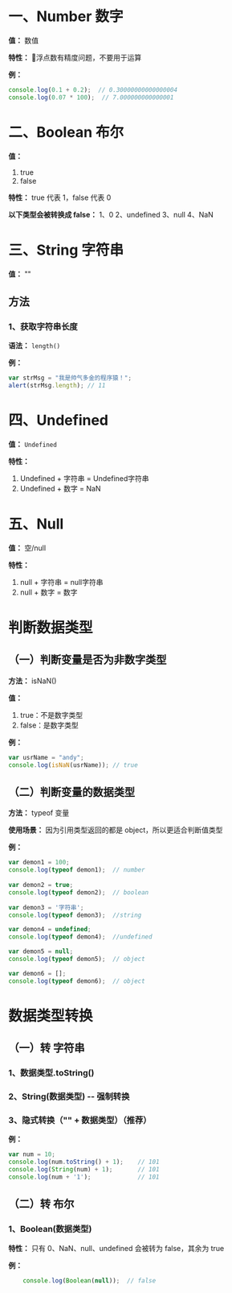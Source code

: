 # 一、Number 数字

**值：** 数值

**特性：** 浮点数有精度问题，不要用于运算

**例：**
```js
console.log(0.1 + 0.2);  // 0.30000000000000004
console.log(0.07 * 100);  // 7.000000000000001
```

# 二、Boolean 布尔

**值：** 
1. true
2. false

**特性：** true 代表 1，false 代表 0

**以下类型会被转换成 false：**
  1、0
  2、undefined 
  3、null
  4、NaN

# 三、String 字符串

**值：** ""

## 方法
### 1、获取字符串长度

**语法：** `length()`

**例：**
```js
var strMsg = "我是帅气多金的程序猿！";
alert(strMsg.length); // 11
```

# 四、Undefined

**值：** `Undefined`

**特性：**
1. Undefined + 字符串 = Undefined字符串
2. Undefined + 数字 = NaN

# 五、Null

**值：** 空/null

**特性：**
1. null + 字符串 = null字符串
2. null + 数字 = 数字

# 判断数据类型

## （一）判断变量是否为非数字类型

**方法：** isNaN()

**值：**
1. true：不是数字类型
2. false：是数字类型

**例：**
```js
var usrName = "andy";
console.log(isNaN(usrName)); // true
```
    
## （二）判断变量的数据类型
**方法：** typeof 变量

**使用场景：** 因为引用类型返回的都是 object，所以更适合判断值类型
    
**例：**
```js
var demon1 = 100;
console.log(typeof demon1);  // number
  
var demon2 = true;
console.log(typeof demon2);  // boolean
  
var demon3 = '字符串';
console.log(typeof demon3);  //string

var demon4 = undefined;
console.log(typeof demon4);  //undefined

var demon5 = null;
console.log(typeof demon5);  // object

var demon6 = [];
console.log(typeof demon6);  // object
```
    
# 数据类型转换

## （一）转 字符串

### 1、数据类型.toString()

### 2、String(数据类型)  -- 强制转换

### 3、隐式转换（"" + 数据类型）（推荐）

**例：**
```js
var num = 10;
console.log(num.toString() + 1);    // 101
console.log(String(num) + 1);       // 101
console.log(num + '1');             // 101
```

## （二）转 布尔

### 1、Boolean(数据类型)

**特性：** 只有 0、NaN、null、undefined 会被转为 false，其余为 true

**例：**
```js
    console.log(Boolean(null));  // false
```

